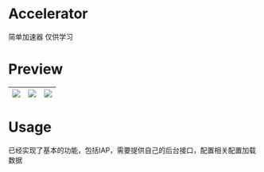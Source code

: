 # Accelerator
简单加速器 仅供学习

# Preview

|![]([https://z3.ax1x.com/2021/04/26/gp1hm6.jpg](https://github.com/imWalsh/Accelerator/blob/main/Resources/1.png))|![]([https://z3.ax1x.com/2021/04/26/gp1Tte.jpg](https://github.com/imWalsh/Accelerator/blob/main/Resources/2.png))|![]([https://z3.ax1x.com/2021/04/26/gp17fH.jpg](https://github.com/imWalsh/Accelerator/blob/main/Resources/3.png))|
|:---:|:---:|:---:|

# Usage

已经实现了基本的功能，包括IAP，需要提供自己的后台接口，配置相关配置加载数据
